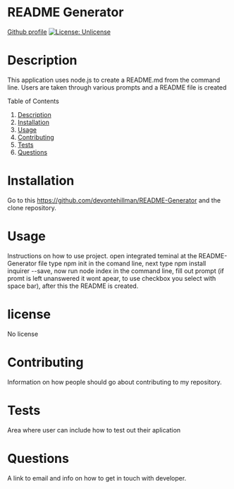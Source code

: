 # README Generator
[Github profile](https://github.com/devontehillman)
[![License: Unlicense](https://img.shields.io/badge/license-Unlicense-blue.svg)](http://unlicense.org/)

# Description
This application uses node.js to create a README.md from the command line. Users are taken through various prompts and a README file is created

Table of Contents
1. [Description](#Description)
2. [Installation](#Installation)
3. [Usage](#Usage)
4. [Contributing](#Contributing)
5. [Tests](#Tests)
6. [Questions](#Questions)

# Installation
Go to this https://github.com/devontehillman/README-Generator and the clone repository. 

# Usage
Instructions on how to use project. open integrated teminal at the README-Generator file 
type npm init in the comand line, next type npm install inquirer --save, now run node index in the command line,
fill out prompt (if promt is left unanswered it wont apear, to use checkbox you select with space bar), after this 
the README is created. 

# license
No license

# Contributing
Information on how people should go about contributing to my repository.

# Tests
Area where user can include how to test out their aplication

# Questions
A link to email and info on how to get in touch with developer.


